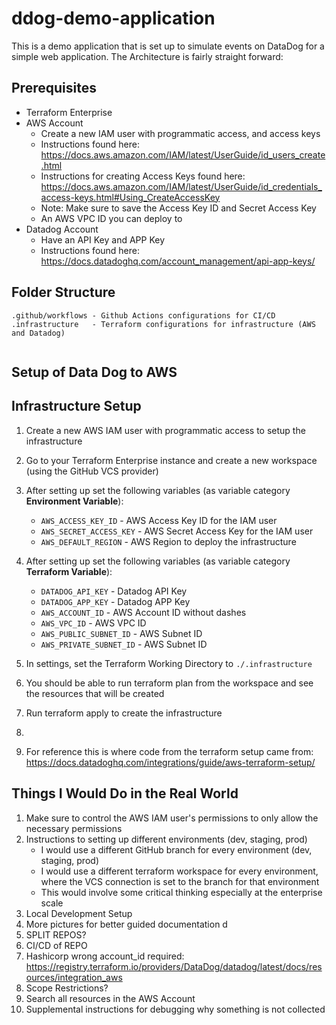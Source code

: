 # ddog-demo-application
This is a demo application that is set up to simulate events on DataDog for a simple web application. The Architecture is fairly straight forward:

<!-- ADD ARCHITECTURE DIAGRAM -->

## Prerequisites
- Terraform Enterprise
- AWS Account
    - Create a new IAM user with programmatic access, and access keys
    - Instructions found here: https://docs.aws.amazon.com/IAM/latest/UserGuide/id_users_create.html
    - Instructions for creating Access Keys found here: https://docs.aws.amazon.com/IAM/latest/UserGuide/id_credentials_access-keys.html#Using_CreateAccessKey
    - Note: Make sure to save the Access Key ID and Secret Access Key
    - An AWS VPC ID you can deploy to
- Datadog Account
    - Have an API Key and APP Key
    - Instructions found here: https://docs.datadoghq.com/account_management/api-app-keys/

## Folder Structure
```
.github/workflows - Github Actions configurations for CI/CD
.infrastructure   - Terraform configurations for infrastructure (AWS and Datadog)


```

## Setup of Data Dog to AWS


## Infrastructure Setup
1. Create a new AWS IAM user with programmatic access to setup the infrastructure
2. Go to your Terraform Enterprise instance and create a new workspace (using the GitHub VCS provider)
3. After setting up set the following variables (as variable category **Environment Variable**):
    - `AWS_ACCESS_KEY_ID` - AWS Access Key ID for the IAM user
    - `AWS_SECRET_ACCESS_KEY` - AWS Secret Access Key for the IAM user
    - `AWS_DEFAULT_REGION` - AWS Region to deploy the infrastructure
3. After setting up set the following variables (as variable category **Terraform Variable**):
    - `DATADOG_API_KEY` - Datadog API Key
    - `DATADOG_APP_KEY` - Datadog APP Key
    - `AWS_ACCOUNT_ID` - AWS Account ID without dashes
    - `AWS_VPC_ID` - AWS VPC ID
    - `AWS_PUBLIC_SUBNET_ID` - AWS Subnet ID
    - `AWS_PRIVATE_SUBNET_ID` - AWS Subnet ID

3. In settings, set the Terraform Working Directory to `./.infrastructure`
4. You should be able to run terraform plan from the workspace and see the resources that will be created
5. Run terraform apply to create the infrastructure
6. 
7. For reference this is where code from the terraform setup came from: https://docs.datadoghq.com/integrations/guide/aws-terraform-setup/


## Things I Would Do in the Real World
1. Make sure to control the AWS IAM user's permissions to only allow the necessary permissions
2. Instructions to setting up different environments (dev, staging, prod)
    - I would use a different GitHub branch for every environment (dev, staging, prod)
    - I would use a different terraform workspace for every environment, where the VCS connection is set to the branch for that environment
    - This would involve some critical thinking especially at the enterprise scale
3. Local Development Setup
4. More pictures for better guided documentation d
1. SPLIT REPOS?
2. CI/CD of REPO
3. Hashicorp wrong account_id required: https://registry.terraform.io/providers/DataDog/datadog/latest/docs/resources/integration_aws
4. Scope Restrictions?
5. Search all resources in the AWS Account
6. Supplemental instructions for debugging why something is not collected
